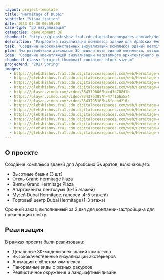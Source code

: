 ```yaml
---
layout: project-template
title: "Hermitage of Dubai"
subtitle: "Visualization"
date: 2023-05-30 00:59:00
case-type: "3D визуализация"
categories: development 3d
thumbnail: "https://glebshishov.fra1.cdn.digitaloceanspaces.com/web/Hermitage-of-Dubai/Hermitage-of-Dubai-thumbnail.webp"
description: "Разработка визуализации комплекса зданий для Арабских Эмиратов, включающего высотные башни, отель, виллы, апартаменты, музей и торговый центр."
task: "Создание высококачественных визуализаций комплекса зданий Hermitage of Dubai для презентации шейху."
plan: "Мы разработали детальные 3D-модели всех зданий комплекса, создали реалистичные визуализации и анимации для полного представления проекта."
idea: "Создание впечатляющей визуализации масштабного архитектурного комплекса, отражающего роскошь и величие Дубая."
thumbnail-class: "project-thumbnail-container block-size-m"
projectend: "2023 Spring"
images:
  - https://glebshishov.fra1.cdn.digitaloceanspaces.com/web/Hermitage-of-Dubai/Hermitage-of-Dubai-00.webp
  - https://glebshishov.fra1.cdn.digitaloceanspaces.com/web/Hermitage-of-Dubai/Hermitage-of-Dubai-01.webp
  - https://glebshishov.fra1.cdn.digitaloceanspaces.com/web/Hermitage-of-Dubai/Hermitage-of-Dubai-02.webp
  - https://glebshishov.fra1.cdn.digitaloceanspaces.com/web/Hermitage-of-Dubai/Hermitage-of-Dubai-03.webp
  - https://player.vimeo.com/video/834379006?h=cd3d788d1b
  - https://player.vimeo.com/video/834376385?h=47f166a5a4
  - https://player.vimeo.com/video/834379516?h=6fcdbd216c
  - https://glebshishov.fra1.cdn.digitaloceanspaces.com/web/Hermitage-of-Dubai/Hermitage-of-Dubai-04.webp
  - https://glebshishov.fra1.cdn.digitaloceanspaces.com/web/Hermitage-of-Dubai/Hermitage-of-Dubai-10.webp
  - https://glebshishov.fra1.cdn.digitaloceanspaces.com/web/Hermitage-of-Dubai/Hermitage-of-Dubai-09.webp
  - https://glebshishov.fra1.cdn.digitaloceanspaces.com/web/Hermitage-of-Dubai/Hermitage-of-Dubai-05.webp
  - https://glebshishov.fra1.cdn.digitaloceanspaces.com/web/Hermitage-of-Dubai/Hermitage-of-Dubai-06.webp
  - https://glebshishov.fra1.cdn.digitaloceanspaces.com/web/Hermitage-of-Dubai/Hermitage-of-Dubai-07.webp
  - https://glebshishov.fra1.cdn.digitaloceanspaces.com/web/Hermitage-of-Dubai/Hermitage-of-Dubai-08.webp
---
```


## О проекте

Создание комплекса зданий для Арабских Эмиратов, включающего:
- Высотные башни (3 шт.)
- Отель Grand Hermitage Plaza
- Виллы Grand Hermitage Plaza
- Апартаменты, пентхаусы (6-15 этажей)
- Музей Dubai Hermitage, галереи (4-5 этажей)
- Торговый центр Dubai Hermitage (1-3 этажа)

Срочный заказ, выполненный за 2 дня для компании-застройщика для презентации шейху.

## Реализация

В рамках проекта были реализованы:
- Детальные 3D-модели всех зданий комплекса
- Высококачественные визуализации экстерьеров
- Анимации с облетом комплекса
- Панорамные виды с разных ракурсов
- Реалистичное окружение и ландшафтный дизайн
